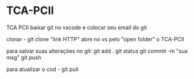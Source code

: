 # TCA-PCII

TCA PCII
baixar git no vscode e colocar seu email do git

clonar - git clone "link HTTP"
abre no vs pelo "open folder" o TCA-PCII

para salvar suas alterações no git:
git add .
git status
git commit -m "sua msg"
git push

para atualizar o cod - git pull
